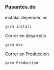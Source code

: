 ### Pasantes.do



instalar dependecias
```
yarn install
```

Correr en desarrollo
```
yarn dev
```

Correr en Produccion
```
yarn Produccion
```